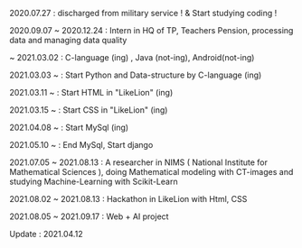 2020.07.27 : discharged from military service ! & Start studying coding !

2020.09.07 ~ 2020.12.24 : Intern in HQ of TP, Teachers Pension, processing data and managing data quality

~ 2021.03.02 : C-language (ing) , Java (not-ing), Android(not-ing)

2021.03.03 ~ : Start Python and Data-structure by C-language (ing)

2021.03.11 ~ : Start HTML in "LikeLion" (ing)

2021.03.15 ~ : Start CSS in "LikeLion" (ing)

2021.04.08 ~ : Start MySql (ing)

2021.05.10 ~ : End MySql, Start django

2021.07.05 ~ 2021.08.13 : A researcher in NIMS ( National Institute for Mathematical Sciences ), 
                          doing Mathematical modeling with CT-images and studying Machine-Learning with Scikit-Learn

2021.08.02 ~ 2021.08.13 : Hackathon in LikeLion with Html, CSS

2021.08.05 ~ 2021.09.17 : Web + AI project

Update : 2021.04.12
